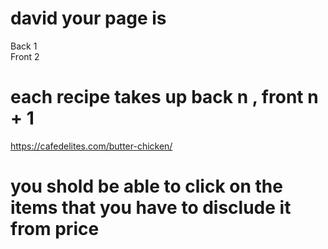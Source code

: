 # david your page is

<div class="page-back">
        <div class="back-content">Back 1</div>
    </div>
    </div>
    <div class="page" data-page="2">
    <div class="page-front">
        <div class="front-content">Front 2</div>
    </div>

# each recipe takes up back n , front n + 1

https://cafedelites.com/butter-chicken/

# you shold be able to click on the items that you have to disclude it from price
